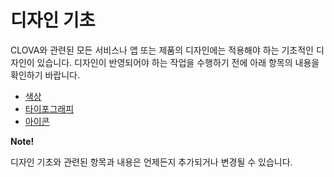 # 디자인 기초

CLOVA와 관련된 모든 서비스나 앱 또는 제품의 디자인에는 적용해야 하는 기초적인 디자인이 있습니다. 디자인이 반영되어야 하는 작업을 수행하기 전에 아래 항목의 내용을 확인하기 바랍니다.

* [색상](/Design/DesignFoundation/Color.md)
* [타이포그래피](/Design/DesignFoundation/Typography.md)
* [아이콘](/Design/DesignFoundation/Icons.md)

<div class="note">
  <p><strong>Note!</strong></p>
  <p>디자인 기초와 관련된 항목과 내용은 언제든지 추가되거나 변경될 수 있습니다.</p>
</div>